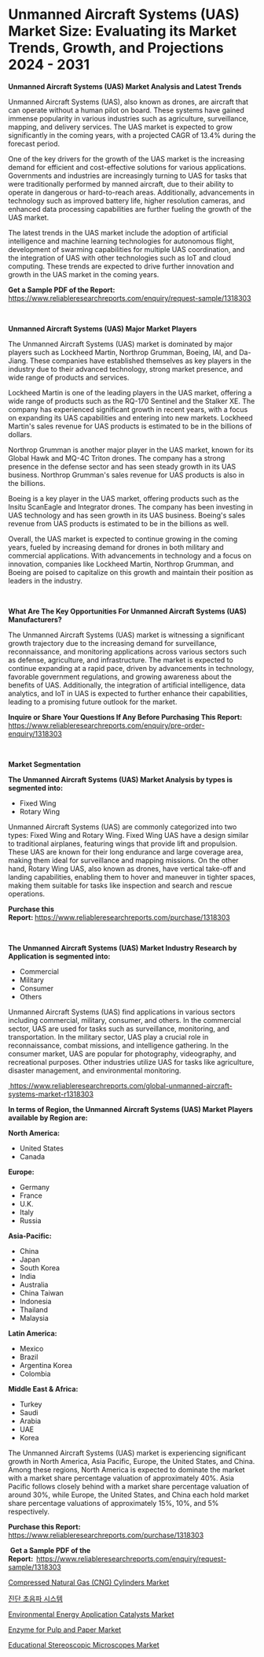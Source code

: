 <p><h1>Unmanned Aircraft Systems (UAS) Market Size: Evaluating its Market Trends, Growth, and Projections 2024 - 2031</h1></p><p><strong>Unmanned Aircraft Systems (UAS) Market Analysis and Latest Trends</strong></p>
<p><p>Unmanned Aircraft Systems (UAS), also known as drones, are aircraft that can operate without a human pilot on board. These systems have gained immense popularity in various industries such as agriculture, surveillance, mapping, and delivery services. The UAS market is expected to grow significantly in the coming years, with a projected CAGR of 13.4% during the forecast period. </p><p>One of the key drivers for the growth of the UAS market is the increasing demand for efficient and cost-effective solutions for various applications. Governments and industries are increasingly turning to UAS for tasks that were traditionally performed by manned aircraft, due to their ability to operate in dangerous or hard-to-reach areas. Additionally, advancements in technology such as improved battery life, higher resolution cameras, and enhanced data processing capabilities are further fueling the growth of the UAS market.</p><p>The latest trends in the UAS market include the adoption of artificial intelligence and machine learning technologies for autonomous flight, development of swarming capabilities for multiple UAS coordination, and the integration of UAS with other technologies such as IoT and cloud computing. These trends are expected to drive further innovation and growth in the UAS market in the coming years.</p></p>
<p><strong>Get a Sample PDF of the Report:&nbsp;</strong> <a href="https://www.reliableresearchreports.com/enquiry/request-sample/1318303">https://www.reliableresearchreports.com/enquiry/request-sample/1318303</a></p>
<p>&nbsp;</p>
<p><strong>Unmanned Aircraft Systems (UAS) Major Market Players</strong></p>
<p><p>The Unmanned Aircraft Systems (UAS) market is dominated by major players such as Lockheed Martin, Northrop Grumman, Boeing, IAI, and Da-Jiang. These companies have established themselves as key players in the industry due to their advanced technology, strong market presence, and wide range of products and services.</p><p>Lockheed Martin is one of the leading players in the UAS market, offering a wide range of products such as the RQ-170 Sentinel and the Stalker XE. The company has experienced significant growth in recent years, with a focus on expanding its UAS capabilities and entering into new markets. Lockheed Martin's sales revenue for UAS products is estimated to be in the billions of dollars.</p><p>Northrop Grumman is another major player in the UAS market, known for its Global Hawk and MQ-4C Triton drones. The company has a strong presence in the defense sector and has seen steady growth in its UAS business. Northrop Grumman's sales revenue for UAS products is also in the billions.</p><p>Boeing is a key player in the UAS market, offering products such as the Insitu ScanEagle and Integrator drones. The company has been investing in UAS technology and has seen growth in its UAS business. Boeing's sales revenue from UAS products is estimated to be in the billions as well.</p><p>Overall, the UAS market is expected to continue growing in the coming years, fueled by increasing demand for drones in both military and commercial applications. With advancements in technology and a focus on innovation, companies like Lockheed Martin, Northrop Grumman, and Boeing are poised to capitalize on this growth and maintain their position as leaders in the industry.</p></p>
<p>&nbsp;</p>
<p><strong>What Are The Key Opportunities For Unmanned Aircraft Systems (UAS) Manufacturers?</strong></p>
<p><p>The Unmanned Aircraft Systems (UAS) market is witnessing a significant growth trajectory due to the increasing demand for surveillance, reconnaissance, and monitoring applications across various sectors such as defense, agriculture, and infrastructure. The market is expected to continue expanding at a rapid pace, driven by advancements in technology, favorable government regulations, and growing awareness about the benefits of UAS. Additionally, the integration of artificial intelligence, data analytics, and IoT in UAS is expected to further enhance their capabilities, leading to a promising future outlook for the market.</p></p>
<p><strong>Inquire or Share Your Questions If Any Before Purchasing This Report:</strong> <a href="https://www.reliableresearchreports.com/enquiry/pre-order-enquiry/1318303">https://www.reliableresearchreports.com/enquiry/pre-order-enquiry/1318303</a></p>
<p>&nbsp;</p>
<p><strong>Market Segmentation</strong></p>
<p><strong>The Unmanned Aircraft Systems (UAS) Market Analysis by types is segmented into:</strong></p>
<p><ul><li>Fixed Wing</li><li>Rotary Wing</li></ul></p>
<p><p>Unmanned Aircraft Systems (UAS) are commonly categorized into two types: Fixed Wing and Rotary Wing. Fixed Wing UAS have a design similar to traditional airplanes, featuring wings that provide lift and propulsion. These UAS are known for their long endurance and large coverage area, making them ideal for surveillance and mapping missions. On the other hand, Rotary Wing UAS, also known as drones, have vertical take-off and landing capabilities, enabling them to hover and maneuver in tighter spaces, making them suitable for tasks like inspection and search and rescue operations.</p></p>
<p><strong>Purchase this Report:&nbsp;</strong><a href="https://www.reliableresearchreports.com/purchase/1318303">https://www.reliableresearchreports.com/purchase/1318303</a></p>
<p>&nbsp;</p>
<p><strong>The Unmanned Aircraft Systems (UAS) Market Industry Research by Application is segmented into:</strong></p>
<p><ul><li>Commercial</li><li>Military</li><li>Consumer</li><li>Others</li></ul></p>
<p><p>Unmanned Aircraft Systems (UAS) find applications in various sectors including commercial, military, consumer, and others. In the commercial sector, UAS are used for tasks such as surveillance, monitoring, and transportation. In the military sector, UAS play a crucial role in reconnaissance, combat missions, and intelligence gathering. In the consumer market, UAS are popular for photography, videography, and recreational purposes. Other industries utilize UAS for tasks like agriculture, disaster management, and environmental monitoring.</p></p>
<p><a href="https://www.reliableresearchreports.com/global-unmanned-aircraft-systems-market-r1318303">&nbsp;https://www.reliableresearchreports.com/global-unmanned-aircraft-systems-market-r1318303</a></p>
<p><strong>In terms of Region, the Unmanned Aircraft Systems (UAS) Market Players available by Region are:</strong></p>
<p>
    <p> <strong> North America: </strong>
        <ul>
            <li>United States</li>
            <li>Canada</li>
        </ul>
        </p> 
    <p> <strong> Europe: </strong>
        <ul>
            <li>Germany</li>
            <li>France</li>
            <li>U.K.</li>
            <li>Italy</li>
            <li>Russia</li>
        </ul>
        </p> 
    <p> <strong> Asia-Pacific: </strong>
        <ul>
            <li>China</li>
            <li>Japan</li>
            <li>South Korea</li>
            <li>India</li>
            <li>Australia</li>
            <li>China Taiwan</li>
            <li>Indonesia</li>
            <li>Thailand</li>
            <li>Malaysia</li>
        </ul>
        </p> 
    <p> <strong> Latin America: </strong>
        <ul>
            <li>Mexico</li>
            <li>Brazil</li>
            <li>Argentina Korea</li>
            <li>Colombia</li>
        </ul>
        </p> 
    <p> <strong> Middle East & Africa: </strong>
        <ul>
            <li>Turkey</li>
            <li>Saudi</li>
            <li>Arabia</li>
            <li>UAE</li>
            <li>Korea</li>
        </ul>
    </p>
    </p>
<p><p>The Unmanned Aircraft Systems (UAS) market is experiencing significant growth in North America, Asia Pacific, Europe, the United States, and China. Among these regions, North America is expected to dominate the market with a market share percentage valuation of approximately 40%. Asia Pacific follows closely behind with a market share percentage valuation of around 30%, while Europe, the United States, and China each hold market share percentage valuations of approximately 15%, 10%, and 5% respectively.</p></p>
<p><strong>Purchase this Report: </strong><a href="https://www.reliableresearchreports.com/purchase/1318303">https://www.reliableresearchreports.com/purchase/1318303</a></p>
<p>&nbsp;<strong>Get a Sample PDF of the Report:&nbsp;&nbsp;</strong><a href="https://www.reliableresearchreports.com/enquiry/request-sample/1318303">https://www.reliableresearchreports.com/enquiry/request-sample/1318303</a></p>
<p><strong></strong></p>
<p><p><a href="https://github.com/yemakinde/Market-Research-Report-List-2/blob/main/compressed-natural-gas-cng-cylinders-market.md">Compressed Natural Gas (CNG) Cylinders Market</a></p><p><a href="https://github.com/Skyleitney456456/Market-Research-Report-List-1/blob/main/272590542094.md">진단 초음파 시스템</a></p><p><a href="https://issuu.com/reportprime-2/docs/environmental-energy-application-catalysts-market-">Environmental Energy Application Catalysts Market</a></p><p><a href="https://issuu.com/reportprime-2/docs/enzyme-for-pulp-and-paper-market-size-2030.pptx">Enzyme for Pulp and Paper Market</a></p><p><a href="https://www.linkedin.com/pulse/educational-stereoscopic-microscopes-market-outlook-industry-t6ewc?trackingId=wLe20qf5R%2FXxbpxUnPiinw%3D%3D">Educational Stereoscopic Microscopes Market</a></p></p>